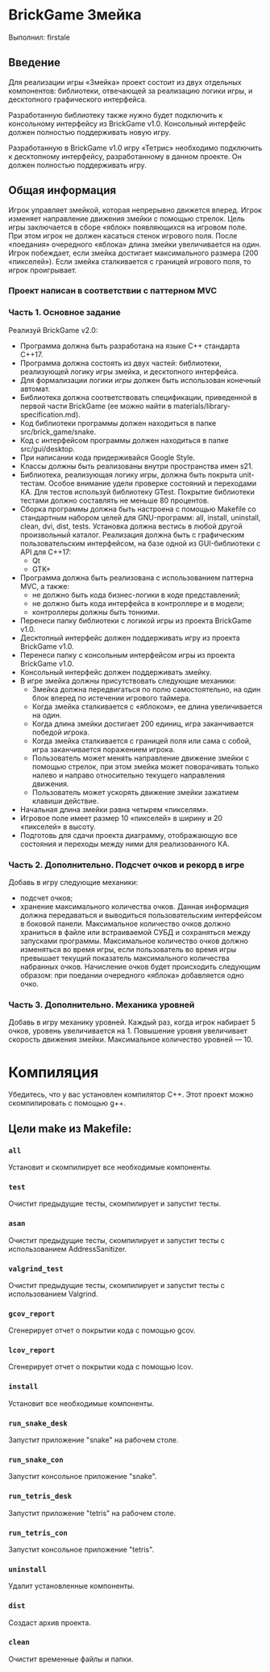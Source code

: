 # BrickGame Змейка
Выполнил: firstale

## Введение
Для реализации игры «Змейка» проект состоит из двух отдельных компонентов: библиотеки, отвечающей за реализацию логики игры, и десктопного графического интерфейса.

Разработанную библиотеку также нужно будет подключить к консольному интерфейсу из BrickGame v1.0. Консольный интерфейс должен полностью поддерживать новую игру.

Разработанную в BrickGame v1.0 игру «Тетрис» необходимо подключить к десктопному интерфейсу, разработанному в данном проекте. Он должен полностью поддерживать игру.

## Общая информация
Игрок управляет змейкой, которая непрерывно движется вперед. Игрок изменяет направление движения змейки с помощью стрелок. Цель игры заключается в сборе «яблок» появляющихся на игровом поле. При этом игрок не должен касаться стенок игрового поля. После «поедания» очередного «яблока» длина змейки увеличивается на один. Игрок побеждает, если змейка достигает максимального размера (200 «пикселей»). Если змейка сталкивается с границей игрового поля, то игрок проигрывает.

### Проект написан в соответствии с паттерном MVC

### Часть 1. Основное задание
Реализуй BrickGame v2.0:

* Программа должна быть разработана на языке C++ стандарта C++17.
* Программа должна состоять из двух частей: библиотеки, реализующей логику игры змейка, и десктопного интерфейса.
* Для формализации логики игры должен быть использован конечный автомат.
* Библиотека должна соответствовать спецификации, приведенной в первой части BrickGame (ее можно найти в materials/library-specification.md).
* Код библиотеки программы должен находиться в папке src/brick_game/snake.
* Код с интерфейсом программы должен находиться в папке src/gui/desktop.
* При написании кода придерживайся Google Style.
* Классы должны быть реализованы внутри пространства имен s21.
* Библиотека, реализующая логику игры, должна быть покрыта unit-тестам. Особое внимание удели проверке состояний и переходами КА. Для тестов используй библиотеку GTest. Покрытие библиотеки тестами должно составлять не меньше 80 процентов.
* Сборка программы должна быть настроена с помощью Makefile со стандартным набором целей для GNU-программ: all, install, uninstall, clean, dvi, dist, tests. Установка должна вестись в любой другой произвольный каталог.
Реализация должна быть с графическим пользовательским интерфейсом, на базе одной из GUI-библиотеки с API для C++17:
  * Qt
  * GTK+
* Программа должна быть реализована с использованием паттерна MVC, а также:
  * не должно быть кода бизнес-логики в коде представлений;
  * не должно быть кода интерфейса в контроллере и в модели;
  * контроллеры должны быть тонкими.
* Перенеси папку библиотеки с логикой игры из проекта BrickGame v1.0.
* Десктопный интерфейс должен поддерживать игру из проекта BrickGame v1.0.
* Перенеси папку с консольным интерфейсом игры из проекта BrickGame v1.0.
* Консольный интерфейс должен поддерживать змейку.
* В игре змейка должны присутствовать следующие механики:
  * Змейка должна передвигаться по полю самостоятельно, на один блок вперед по истечении игрового таймера.
  * Когда змейка сталкивается с «яблоком», ее длина увеличивается на один.
  * Когда длина змейки достигает 200 единиц, игра заканчивается победой игрока.
  * Когда змейка сталкивается с границей поля или сама с собой, игра заканчивается поражением игрока.
  * Пользователь может менять направление движение змейки с помощью стрелок, при этом змейка может поворачивать только налево и направо относительно текущего направления движения.
  * Пользователь может ускорять движение змейки зажатием клавиши действие.
* Начальная длина змейки равна четырем «пикселям».
* Игровое поле имеет размер 10 «пикселей» в ширину и 20 «пикселей» в высоту.
* Подготовь для сдачи проекта диаграмму, отображающую все состояния и переходы между ними для реализованного КА.

### Часть 2. Дополнительно. Подсчет очков и рекорд в игре
Добавь в игру следующие механики:
* подсчет очков;
* хранение максимального количества очков.
Данная информация должна передаваться и выводиться пользовательским интерфейсом в боковой панели. Максимальное количество очков должно храниться в файле или встраиваемой СУБД и сохраняться между запусками программы.
Максимальное количество очков должно изменяться во время игры, если пользователь во время игры превышает текущий показатель максимального количества набранных очков.
Начисление очков будет происходить следующим образом: при поедании очередного «яблока» добавляется одно очко.

### Часть 3. Дополнительно. Механика уровней
Добавь в игру механику уровней. Каждый раз, когда игрок набирает 5 очков, уровень увеличивается на 1. Повышение уровня увеличивает скорость движения змейки. Максимальное количество уровней — 10.

# Компиляция
Убедитесь, что у вас установлен компилятор C++. Этот проект можно скомпилировать с помощью g++.

## Цели make из Makefile:

### `all`
Установит и скомпилирует все необходимые компоненты.

### `test`
Очистит предыдущие тесты, скомпилирует и запустит тесты.

### `asan`
Очистит предыдущие тесты, скомпилирует и запустит тесты с использованием AddressSanitizer.

### `valgrind_test`
Очистит предыдущие тесты, скомпилирует и запустит тесты с использованием Valgrind.

### `gcov_report`
Сгенерирует отчет о покрытии кода с помощью gcov.

### `lcov_report`
Сгенерирует отчет о покрытии кода с помощью lcov.

### `install`
Установит все необходимые компоненты.

### `run_snake_desk`
Запустит приложение "snake" на рабочем столе.

### `run_snake_con`
Запустит консольное приложение "snake".

### `run_tetris_desk`
Запустит приложение "tetris" на рабочем столе.

### `run_tetris_con`
Запустит консольное приложение "tetris".

### `uninstall`
Удалит установленные компоненты.

### `dist`
Создаст архив проекта.

### `clean`
Очистит временные файлы и папки.
